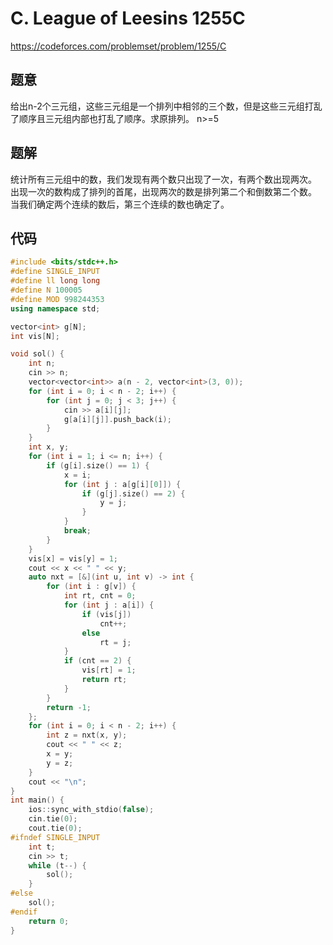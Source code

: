 # C. League of Leesins 1255C

https://codeforces.com/problemset/problem/1255/C

## 题意

给出n-2个三元组，这些三元组是一个排列中相邻的三个数，但是这些三元组打乱了顺序且三元组内部也打乱了顺序。求原排列。
n>=5


## 题解
统计所有三元组中的数，我们发现有两个数只出现了一次，有两个数出现两次。
出现一次的数构成了排列的首尾，出现两次的数是排列第二个和倒数第二个数。
当我们确定两个连续的数后，第三个连续的数也确定了。

## 代码

``` cpp
#include <bits/stdc++.h>
#define SINGLE_INPUT
#define ll long long
#define N 100005
#define MOD 998244353
using namespace std;

vector<int> g[N];
int vis[N];

void sol() {
    int n;
    cin >> n;
    vector<vector<int>> a(n - 2, vector<int>(3, 0));
    for (int i = 0; i < n - 2; i++) {
        for (int j = 0; j < 3; j++) {
            cin >> a[i][j];
            g[a[i][j]].push_back(i);
        }
    }
    int x, y;
    for (int i = 1; i <= n; i++) {
        if (g[i].size() == 1) {
            x = i;
            for (int j : a[g[i][0]]) {
                if (g[j].size() == 2) {
                    y = j;
                }
            }
            break;
        }
    }
    vis[x] = vis[y] = 1;
    cout << x << " " << y;
    auto nxt = [&](int u, int v) -> int {
        for (int i : g[v]) {
            int rt, cnt = 0;
            for (int j : a[i]) {
                if (vis[j])
                    cnt++;
                else
                    rt = j;
            }
            if (cnt == 2) {
                vis[rt] = 1;
                return rt;
            }
        }
        return -1;
    };
    for (int i = 0; i < n - 2; i++) {
        int z = nxt(x, y);
        cout << " " << z;
        x = y;
        y = z;
    }
    cout << "\n";
}
int main() {
    ios::sync_with_stdio(false);
    cin.tie(0);
    cout.tie(0);
#ifndef SINGLE_INPUT
    int t;
    cin >> t;
    while (t--) {
        sol();
    }
#else
    sol();
#endif
    return 0;
}
```